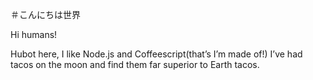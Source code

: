 ＃こんにちは世界

Hi  humans!

Hubot here, I like Node.js and Coffeescript(that’s I’m made of!)
I’ve had tacos on the moon and find them far superior to Earth tacos.




